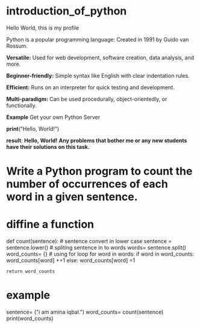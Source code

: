 # introduction_of_python

Hello World, this is my profile 

Python is a popular programming language: Created in 1991 by Guido van Rossum.

**Versatile:** Used for web development, software creation, data analysis, and more.

**Beginner-friendly:** Simple syntax like English with clear indentation rules.

**Efficient:** Runs on an interpreter for quick testing and development.

**Multi-paradigm:** Can be used procedurally, object-orientedly, or functionally.

**Example** Get your own Python Server

**print**("Hello, World!") 

**result**: **Hello, World!**
**Any problems that bother me or any new students have their solutions on this task.**

# Write a Python program to count the number of occurrences of each word in a given sentence.
# diffine a function 
def count(sentence):
    # sentence convert in lower case 
    sentence = sentence.lower()
    # spliting sentence in to words 
    words= sentence.split()
    word_counts= {}
    # using for loop
    for word in words:
        if word in word_counts:
            word_counts[word] +=1
        else:
            word_counts[word] =1
            
    return word_counts
 # example        
sentence= ("i am amina iqbal.")
word_counts= count(sentence)
print(word_counts)
        
